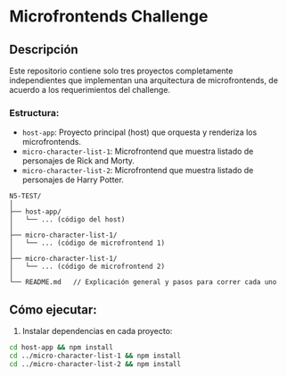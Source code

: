 # Microfrontends Challenge

## Descripción

Este repositorio contiene solo tres proyectos completamente independientes que implementan una arquitectura de microfrontends, de acuerdo a los requerimientos del challenge.

### Estructura:

- `host-app`: Proyecto principal (host) que orquesta y renderiza los microfrontends.
- `micro-character-list-1`: Microfrontend que muestra listado de personajes de Rick and Morty.
- `micro-character-list-2`: Microfrontend que muestra listado de personajes de Harry Potter.


```
N5-TEST/
│
├── host-app/
│   └── ... (código del host)
│
├── micro-character-list-1/
│   └── ... (código de microfrontend 1)
│
├── micro-character-list-1/
│   └── ... (código de microfrontend 2)
│
└── README.md   // Explicación general y pasos para correr cada uno
```

## Cómo ejecutar:

1. Instalar dependencias en cada proyecto:
```bash
cd host-app && npm install
cd ../micro-character-list-1 && npm install
cd ../micro-character-list-2 && npm install